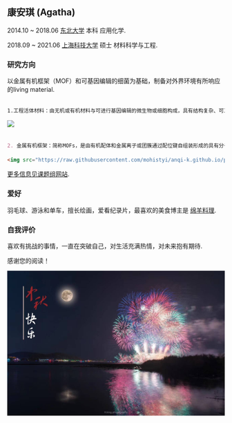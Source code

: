 ## 康安琪 (Agatha)

2014.10 ~ 2018.06 [东北大学](http://www.neu.edu.cn/) 本科 应用化学.

2018.09 ~ 2021.06 [上海科技大学](https://www.shanghaitech.edu.cn/) 硕士 材料科学与工程.

### 研究方向

以金属有机框架（MOF）和可基因编辑的细菌为基础，制备对外界环境有所响应的living material.

```markdown

1.工程活体材料：由无机或有机材料与可进行基因编辑的微生物或细胞构成，具有结构复杂、可工程和对外界环境有所响应的优点，被应用于模拟血管、呼吸道，以及药物缓释和人工光合等领域。

```
<img src="https://raw.githubusercontent.com/mohistyi/anqi-k.github.io/patch-1/img/4.jpg" />

```markdown

2. 金属有机框架：简称MOFs，是由有机配体和金属离子或团簇通过配位键自组装形成的具有分子内孔隙的有机-无机杂化材料。目前，已有封装蛋白质，酶等研究，对生物大分子起到保护和辅助发挥功能的作用。

<img src="https://raw.githubusercontent.com/mohistyi/anqi-k.github.io/patch-1/img/5.jpg" />

```
[更多信息见课题组网站](http://isynbio.siat.ac.cn/zhonglab/).

### 爱好

羽毛球、游泳和单车，擅长绘画，爱看纪录片，最喜欢的美食博主是 [绵羊料理](https://space.bilibili.com/18202105). 

### 自我评价

喜欢有挑战的事情，一直在突破自己，对生活充满热情，对未来抱有期待.

感谢您的阅读！

![Image](./img/1.jpg)
